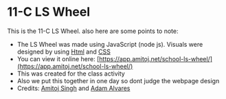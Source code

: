 # 11-C LS Wheel
This is the 11-C LS Wheel. also here are some points to note:
  - The LS Wheel was made using JavaScript (node js).
  Visuals were designed by using [Html](https://www.w3.org/html/) and [CSS](https://www.w3.org/Style/CSS/Overview.en.html)
  - You can view it online here: [https://app.amitoj.net/school-ls-wheel/](https://app.amitoj.net/school-ls-wheel/) 
  - This was created for the class activity
  - Also we put this together in one day so dont judge the webpage design
  - Credits: [Amitoj Singh](https://github.com/amitojsingh366) and [Adam Alvares](https://github.com/Alvaresada)
